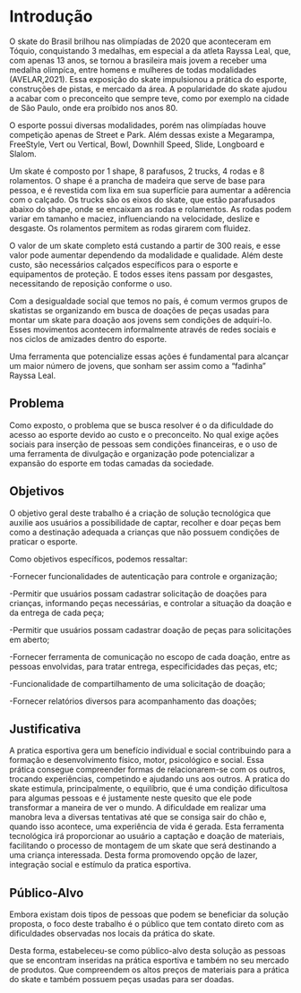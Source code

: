 # Introdução

O skate do Brasil brilhou nas olimpíadas de 2020 que aconteceram em Tóquio, conquistando 3 medalhas, em especial a da atleta Rayssa Leal, que, com apenas 13 anos, se tornou a brasileira mais jovem a receber uma medalha olimpíca, entre homens e mulheres de todas modalidades (AVELAR,2021). Essa exposição do skate impulsionou a prática do esporte, construções de pistas, e mercado da área. A popularidade do skate ajudou a acabar com o preconceito que sempre teve, como por exemplo na cidade de São Paulo, onde era proíbido nos anos 80. 

O esporte possui diversas modalidades, porém nas olimpíadas houve competição apenas de Street e Park. Além dessas existe a Megarampa, FreeStyle, Vert ou Vertical, Bowl, Downhill Speed, Slide, Longboard e Slalom. 

Um skate é composto por 1 shape, 8 parafusos, 2 trucks, 4 rodas e 8 rolamentos. O shape é a prancha de madeira que serve de base para pessoa, e é revestida com lixa em sua superfície para aumentar a adêrencia com o calçado. Os trucks são os eixos do skate, que estão parafusados abaixo do shape, onde se encaixam as rodas e rolamentos. As rodas podem variar em tamanho e maciez, influenciando na velocidade, deslize e desgaste. Os rolamentos permitem as rodas girarem com fluidez. 

O valor de um skate completo está custando a partir de 300 reais, e esse valor pode aumentar dependendo da modalidade e qualidade. Além deste custo, são necessários calçados específicos para o esporte e equipamentos de proteção. E todos esses itens passam por desgastes, necessitando de reposição conforme o uso. 

Com a desigualdade social que temos no país, é comum vermos grupos de skatistas se organizando em busca de doações de peças usadas para montar um skate para doação aos jovens sem condições de adquiri-lo. Esses movimentos acontecem informalmente através de redes sociais e nos ciclos de amizades dentro do esporte. 

Uma ferramenta que potencialize essas ações é fundamental para alcançar um maior número de jovens, que sonham ser assim como a “fadinha” Rayssa Leal. 

## Problema

Como exposto, o problema que se busca resolver é o da dificuldade do acesso ao esporte devido ao custo e o preconceito. No qual exige ações sociais para inserção de pessoas sem condições financeiras, e o uso de uma ferramenta de divulgação e organização pode potencializar a expansão do esporte em todas camadas da sociedade. 

## Objetivos

O objetivo geral deste trabalho é a criação de solução tecnológica que auxilie aos usuários a possibilidade de captar, recolher e doar peças bem como a destinação adequada a crianças que não possuem condições de praticar o esporte. 

Como objetivos específicos, podemos ressaltar: 

-Fornecer funcionalidades de autenticação para controle e organização; 

-Permitir que usuários possam cadastrar solicitação de doações para crianças, informando peças necessárias, e controlar a situação da doação e da entrega de cada peça; 

-Permitir que usuários possam cadastrar doação de peças para solicitações em aberto; 

-Fornecer ferramenta de comunicação no escopo de cada doação, entre as pessoas envolvidas, para tratar entrega, especificidades das peças, etc; 

-Funcionalidade de compartilhamento de uma solicitação de doação; 

-Fornecer relatórios diversos para acompanhamento das doações; 


## Justificativa

A pratica esportiva gera um benefício individual e social contribuindo para a formação e desenvolvimento físico, motor, psicológico e social. Essa prática consegue compreender formas de relacionarem-se com os outros, trocando experiências, competindo e ajudando uns aos outros. A pratica do skate estimula, principalmente, o equilíbrio, que é uma condição dificultosa para algumas pessoas e é justamente neste quesito que ele pode transformar a maneira de ver o mundo. A dificuldade em realizar uma manobra leva a diversas tentativas até que se consiga sair do chão e, quando isso acontece, uma experiência de vida é gerada. Esta ferramenta tecnológica irá proporcionar ao usuário a captação e doação de materiais, facilitando o processo de montagem de um skate que será destinando a uma criança interessada. Desta forma promovendo opção de lazer, integração social e estímulo da pratica esportiva. 

## Público-Alvo

Embora existam dois tipos de pessoas que podem se beneficiar da solução proposta, o foco deste trabalho é o público que tem contato direto com as dificuldades observadas nos locais da prática do skate. 

Desta forma, estabeleceu-se como público-alvo desta solução as pessoas que se encontram inseridas na prática esportiva e também no seu mercado de produtos. Que compreendem os altos preços de materiais para a prática do skate e também possuem peças usadas para ser doadas.  
